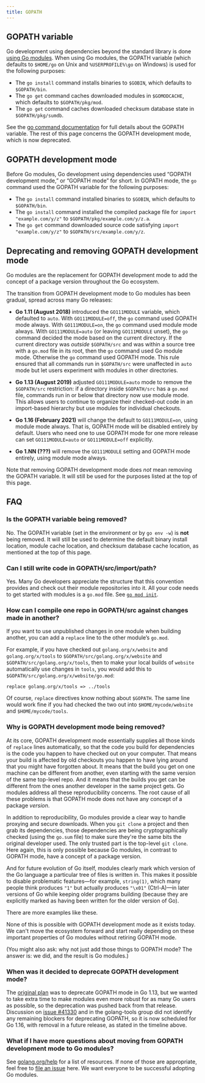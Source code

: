 ```yaml
---
title: GOPATH
---
```


## GOPATH variable

Go development using dependencies beyond the standard library is done [using Go modules](https://go.dev/blog/using-go-modules). When using Go modules, the GOPATH variable (which defaults to `$HOME/go` on Unix and `%USERPROFILE%\go` on Windows) is used for the following purposes:

 - The `go install` command installs binaries to `$GOBIN`, which defaults to `$GOPATH/bin`.
 - The `go get` command caches downloaded modules in `$GOMODCACHE`, which defaults to `$GOPATH/pkg/mod`.
 - The `go get` command caches downloaded checksum database state in `$GOPATH/pkg/sumdb`.

See the [go command documentation](https://pkg.go.dev/cmd/go#hdr-GOPATH_environment_variable) for full details about the GOPATH variable. The rest of this page concerns the GOPATH development mode, which is now deprecated.

## GOPATH development mode

Before Go modules, Go development using dependencies used “GOPATH development mode,” or “GOPATH mode” for short. In GOPATH mode, the `go` command used the GOPATH variable for the following purposes:

 - The `go install` command installed binaries to `$GOBIN`, which defaults to `$GOPATH/bin`.
 - The `go install` command installed the compiled package file for `import "example.com/y/z"` to `$GOPATH/pkg/example.com/y/z.a`.
 - The `go get` command downloaded source code satisfying `import "example.com/y/z"` to `$GOPATH/src/example.com/y/z`.

## Deprecating and removing GOPATH development mode

Go modules are the replacement for GOPATH development mode to add the concept of a package version throughout the Go ecosystem.

The transition from GOPATH development mode to Go modules has been gradual, spread across many Go releases:

- **Go 1.11 (August 2018)** introduced the `GO111MODULE` variable, which defaulted to `auto`.
  With `GO111MODULE=off`, the `go` command used GOPATH mode always.
  With `GO111MODULE=on`, the `go` command used module mode always.
  With `GO111MODULE=auto` (or leaving `GO111MODULE` unset), the `go` command decided the mode based on the current directory. If the current directory was _outside_ `$GOPATH/src` and was within a source tree with a `go.mod` file in its root, then the `go` command used Go module mode. Otherwise the `go` command used GOPATH mode. This rule ensured that all commands run in `$GOPATH/src` were unaffected in `auto` mode but let users experiment with modules in other directories.

- **Go 1.13 (August 2019)** adjusted `GO111MODULE=auto` mode to remove the `$GOPATH/src` restriction: if a directory inside `$GOPATH/src` has a `go.mod` file, commands run in or below that directory now use module mode. This allows users to continue to organize their checked-out code in an import-based hierarchy but use modules for individual checkouts.

- **Go 1.16 (February 2021)** will change the default to `GO111MODULE=on`, using module mode always. That is, GOPATH mode will be disabled entirely by default. Users who need one to use GOPATH mode for one more release can set `GO111MODULE=auto` or `GO111MODULE=off` explicitly.

- **Go 1.NN (???)** will remove the `GO111MODULE` setting and GOPATH mode entirely, using module mode always.

Note that removing GOPATH development mode does _not_ mean removing the GOPATH variable. It will still be used for the purposes listed at the top of this page.

## FAQ

### Is the GOPATH variable being removed?

No. The GOPATH variable (set in the environment or by `go env -w`) is **not** being removed. It will still be used to determine the default binary install location, module cache location, and checksum database cache location, as mentioned at the top of this page.

### Can I still write code in GOPATH/src/import/path?

Yes. Many Go developers appreciate the structure that this convention provides and check out their module repositories into it. All your code needs to get started with modules is a `go.mod` file. See [`go mod init`](https://pkg.go.dev/cmd/go#hdr-Initialize_new_module_in_current_directory).

### How can I compile one repo in GOPATH/src against changes made in another?

If you want to use unpublished changes in one module when building another, you can add a `replace` line to the other module’s `go.mod`.

For example, if you have checked out `golang.org/x/website` and `golang.org/x/tools` to `$GOPATH/src/golang.org/x/website` and `$GOPATH/src/golang.org/x/tools`, then to make your local builds of `website` automatically use changes in `tools`, you would add this to `$GOPATH/src/golang.org/x/website/go.mod`:

    replace golang.org/x/tools => ../tools

Of course, `replace` directives know nothing about `$GOPATH`. The same line would work fine if you had checked the two out into `$HOME/mycode/website` and `$HOME/mycode/tools`.

### Why is GOPATH development mode being removed?

At its core, GOPATH development mode essentially supplies all those kinds of `replace` lines automatically, so that the code you build for dependencies is the code you happen to have checked out on your computer. That means your build is affected by old checkouts you happen to have lying around that you might have forgotten about. It means that the build you get on one machine can be different from another, even starting with the same version of the same top-level repo. And it means that the builds you get can be different from the ones another developer in the same project gets. Go modules address all these reproducibility concerns. The root cause of all these problems is that GOPATH mode does not have any concept of a package _version_.

In addition to reproducibility, Go modules provide a clear way to handle proxying and secure downloads. When you `git clone` a project and then grab its dependencies, those dependencies are being cryptographically checked (using the `go.sum` file) to make sure they're the same bits the original developer used. The only trusted part is the top-level `git clone`. Here again, this is only possible because Go modules, in contrast to GOPATH mode, have a concept of a package version.

And for future evolution of Go itself, modules clearly mark which version of the Go language a particular tree of files is written in. This makes it possible to disable problematic features—for example, `string(1)`, which many people think produces `"1"` but actually produces `"\x01"` (Ctrl-A)—in later versions of Go while keeping older programs building (because they are explicitly marked as having been written for the older version of Go).

There are more examples like these.

None of this is possible with GOPATH development mode as it exists today. We can't move the ecosystem forward and start really depending on these important properties of Go modules without retiring GOPATH mode.

(You might also ask: why not just add those things to GOPATH mode? The answer is: we did, and the result is Go modules.)

### When was it decided to deprecate GOPATH development mode?

The [original plan](https://go.dev/blog/modules2019) was to deprecate GOPATH mode in Go 1.13, but we wanted to take extra time to make modules even more robust for as many Go users as possible, so the deprecation was pushed back from that release. Discussion on [issue #41330](https://go.dev/issue/41330) and in the golang-tools group did not identify any remaining blockers for deprecating GOPATH, so it is now scheduled for Go 1.16, with removal in a future release, as stated in the timeline above.

### What if I have more questions about moving from GOPATH development mode to Go modules?

See [golang.org/help](https://go.dev/help) for a list of resources. If none of those are appropriate, feel free to [file an issue](https://go.dev/issue) here. We want everyone to be successful adopting Go modules.

